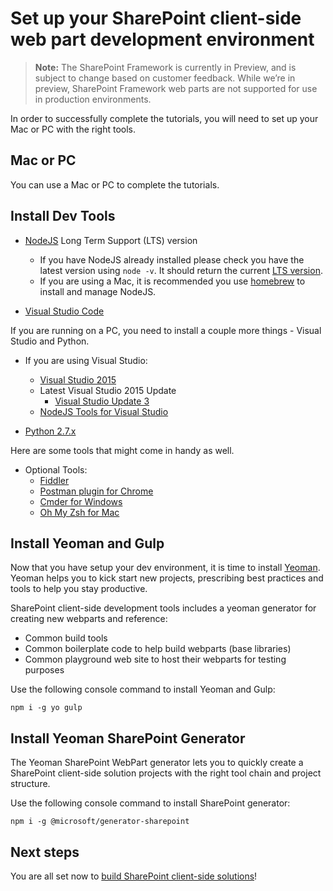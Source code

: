 # Set up your SharePoint client-side web part development environment

>**Note:** The SharePoint Framework is currently in Preview, and is subject to change based on customer feedback. While we’re in preview, SharePoint Framework web parts are not supported for use in production environments.

In order to successfully complete the tutorials, you will need to set up your Mac or PC with the right tools.

## Mac or PC
You can use a Mac or PC to complete the tutorials.

## Install Dev Tools

* [NodeJS](https://nodejs.org/en/) Long Term Support (LTS) version
  * If you have NodeJS already installed please check you have the latest version using `node -v`. It should return the current [LTS version](https://nodejs.org/en/download/). 
  * If you are using a Mac, it is recommended you use [homebrew](http://brew.sh/) to install and manage NodeJS. 

* [Visual Studio Code](https://code.visualstudio.com/)

If you are running on a PC, you need to install a couple more things - Visual Studio and Python.

  * If you are using Visual Studio: 
    * [Visual Studio 2015](https://go.microsoft.com/fwlink/?LinkId=691978&clcid=0x409)
    * Latest Visual Studio 2015 Update
      - [Visual Studio Update 3](https://www.visualstudio.com/en-us/news/releasenotes/vs2015-update3-vs)
    * [NodeJS Tools for Visual Studio](https://aka.ms/getntvs) 

  * [Python 2.7.x](https://www.python.org/downloads/)


Here are some tools that might come in handy as well.
* Optional Tools:
  * [Fiddler](http://www.telerik.com/fiddler)
  * [Postman plugin for Chrome](https://www.getpostman.com/docs/introduction)
  * [Cmder for Windows](http://cmder.net/)
  * [Oh My Zsh for Mac](http://ohmyz.sh/)

## Install Yeoman and Gulp
Now that you have setup your dev environment, it is time to install [Yeoman](http://yeoman.io/). Yeoman helps you to kick start new projects, prescribing best practices and tools to help you stay productive.

SharePoint client-side development tools includes a yeoman generator for creating new webparts and reference:
* Common build tools
* Common boilerplate code to help build webparts (base libraries)
* Common playground web site to host their webparts for testing purposes

Use the following console command to install Yeoman and Gulp:

```
npm i -g yo gulp
```
 
## Install Yeoman SharePoint Generator
 
The Yeoman SharePoint WebPart generator lets you to quickly create a SharePoint client-side solution projects with the right tool chain and project structure.
 
Use the following console command to install SharePoint generator:

```
npm i -g @microsoft/generator-sharepoint 
```

## Next steps
You are all set now to [build SharePoint client-side solutions](./HelloWorld-WebPart)!
